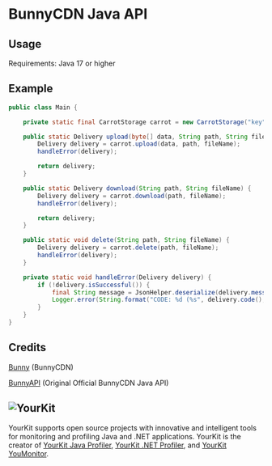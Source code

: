 # BunnyCDN Java API

## Usage

Requirements: Java 17 or higher

## Example

```java
public class Main {

    private static final CarrotStorage carrot = new CarrotStorage("key", "zoneName", Endpoint.EU);

    public static Delivery upload(byte[] data, String path, String fileName) {
        Delivery delivery = carrot.upload(data, path, fileName);
        handleError(delivery);

        return delivery;
    }

    public static Delivery download(String path, String fileName) {
        Delivery delivery = carrot.download(path, fileName);
        handleError(delivery);

        return delivery;
    }

    public static void delete(String path, String fileName) {
        Delivery delivery = carrot.delete(path, fileName);
        handleError(delivery);
    }

    private static void handleError(Delivery delivery) {
        if (!delivery.isSuccessful()) {
            final String message = JsonHelper.deserialize(delivery.message(), JsonObject.class).get("message").getAsString();
            Logger.error(String.format("CODE: %d (%s", delivery.code(), message.toUpperCase() + ")"));
        }
    }
}
```

## Credits

[Bunny](https://bunny.net/) (BunnyCDN)

[BunnyAPI](https://github.com/BunnyWay/BunnyCDN.Java.Storage) (Original Official BunnyCDN Java API)

![YourKit](https://www.yourkit.com/images/yklogo.png)
-----
YourKit supports open source projects with innovative and intelligent tools
for monitoring and profiling Java and .NET applications.
YourKit is the creator of <a href="https://www.yourkit.com/java/profiler/">YourKit Java Profiler</a>,
<a href="https://www.yourkit.com/dotnet-profiler/">YourKit .NET Profiler</a>,
and <a href="https://www.yourkit.com/youmonitor/">YourKit YouMonitor</a>.
